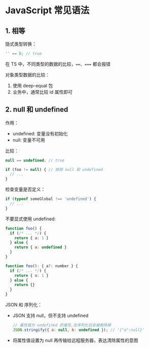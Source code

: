 # JavaScript 常见语法

## 1. 相等

隐式类型转换：

```javascript
'' == 0; // true
```

在 TS 中，不同类型的数据的比较，`==`、`===` 都会报错

对象类型数据的比较：

1. 使用 deep-equal 包
2. 业务中，通常比较 id 属性即可

## 2. null 和 undefined

作用：

* undefined: 变量没有初始化
* null: 变量不可用

比较：

```javascript
null == undefined; // true

if (foo != null) { // 排除 null 和 undefined
  // ...
}
```

检查变量是否定义：

```javascript
if (typeof someGlobal !== 'undefined') {
  // ...
}
```

不要显式使用 undefined:

```javascript
function foo() {
  if (/* ... */) {
    return { a: 1 }
  } else {
    return { a: undefined }
  }
}

function foo(): { a?: number } {
  if (/* ... */) {
    return { a: 1 }
  } else {
    return {}
  }
}
```

JSON 和 序列化：

* JSON 支持 null，但不支持 undefined

    ```javascript
    // 属性值为 undefined 的属性,在序列化后会被删除掉
    JSON.stringify({ a: null, b: undefined }); // '{"a":null}'
    ```

* 将属性值设置为 null 再传输给远程服务器，表达清除属性的意图

